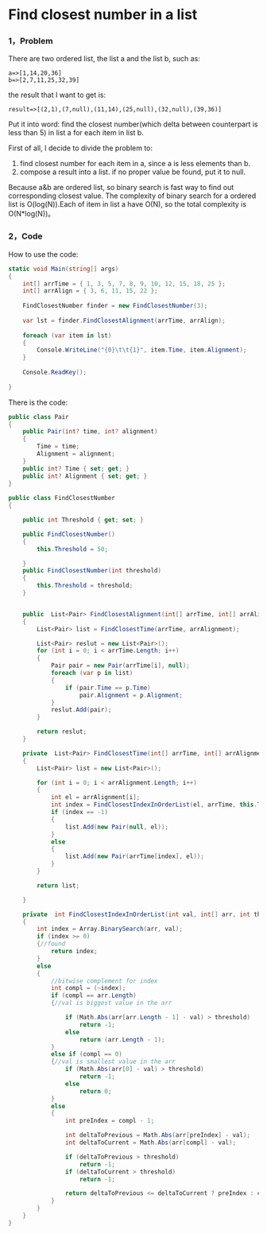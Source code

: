 Find closest number in a list
========

### 1，Problem

There are two ordered list, the list a and the list b, such as:

```text
a=>[1,14,20,36]
b=>[2,7,11,25,32,39]
```

the result that I want to get is:

```text
result=>[(2,1),(7,null),(11,14),(25,null),(32,null),(39,36)]
```

Put it into word: find the closest number(which delta between counterpart  is less than 5) in list a for each item in list b.

First of all, I decide to divide the problem to:

1. find closest number for each item in a, since a is less elements than b.
2. compose a result into a list. if no proper value be found, put it to null.

Because a&b are ordered list, so binary search is fast way to find out corresponding closest value. The complexity of binary search for a ordered list is O(log(N)).Each of item in list a have O(N), so the total complexity is O(N*log(N))。

 
### 2，Code

How to use the code:

```csharp
static void Main(string[] args)
{
    int[] arrTime = { 1, 3, 5, 7, 8, 9, 10, 12, 15, 18, 25 };
    int[] arrAlign = { 3, 6, 11, 15, 22 };
 
    FindClosestNumber finder = new FindClosestNumber(3);
 
    var lst = finder.FindClosestAlignment(arrTime, arrAlign);
 
    foreach (var item in lst)
    {
        Console.WriteLine("{0}\t\t{1}", item.Time, item.Alignment);
    }
 
    Console.ReadKey();
 
}
```

There is the code:

```csharp
public class Pair
{
    public Pair(int? time, int? alignment)
    {
        Time = time;
        Alignment = alignment;
    }
    public int? Time { set; get; }
    public int? Alignment { set; get; }
}
 
public class FindClosestNumber
{

    public int Threshold { get; set; }

    public FindClosestNumber()
    {
        this.Threshold = 50;

    }
    public FindClosestNumber(int threshold)
    {
        this.Threshold = threshold;
    }


    public  List<Pair> FindClosestAlignment(int[] arrTime, int[] arrAlignment)
    {
        List<Pair> list = FindClosestTime(arrTime, arrAlignment);

        List<Pair> reslut = new List<Pair>();
        for (int i = 0; i < arrTime.Length; i++)
        {
            Pair pair = new Pair(arrTime[i], null);
            foreach (var p in list)
            {
                if (pair.Time == p.Time)
                    pair.Alignment = p.Alignment;
            }
            reslut.Add(pair);
        }

        return reslut;
    }

    private  List<Pair> FindClosestTime(int[] arrTime, int[] arrAlignment)
    {
        List<Pair> list = new List<Pair>();

        for (int i = 0; i < arrAlignment.Length; i++)
        {
            int el = arrAlignment[i];
            int index = FindClosestIndexInOrderList(el, arrTime, this.Threshold);
            if (index == -1)
            {
                list.Add(new Pair(null, el));
            }
            else
            {
                list.Add(new Pair(arrTime[index], el));
            }
        }

        return list;

    }

    private  int FindClosestIndexInOrderList(int val, int[] arr, int threshold)
    {
        int index = Array.BinarySearch(arr, val);
        if (index >= 0)
        {//found
            return index;
        }
        else
        {
            //bitwise complement for index
            int compl = (~index);
            if (compl == arr.Length)
            {//val is biggest value in the arr

                if (Math.Abs(arr[arr.Length - 1] - val) > threshold)
                    return -1;
                else
                    return (arr.Length - 1);
            }
            else if (compl == 0)
            {//val is smallest value in the arr
                if (Math.Abs(arr[0] - val) > threshold)
                    return -1;
                else
                    return 0;
            }
            else
            {
                int preIndex = compl - 1;

                int deltaToPrevious = Math.Abs(arr[preIndex] - val);
                int deltaToCurrent = Math.Abs(arr[compl] - val);

                if (deltaToPrevious > threshold)
                    return -1;
                if (deltaToCurrent > threshold)
                    return -1;

                return deltaToPrevious <= deltaToCurrent ? preIndex : compl;
            }
        }
    }
}
```
